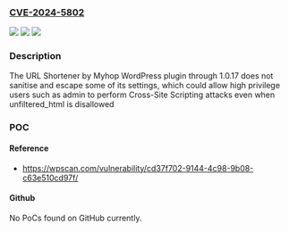 ### [CVE-2024-5802](https://cve.mitre.org/cgi-bin/cvename.cgi?name=CVE-2024-5802)
![](https://img.shields.io/static/v1?label=Product&message=URL%20Shortener%20by%20MyThemeShop&color=blue)
![](https://img.shields.io/static/v1?label=Version&message=n%2Fa&color=blue)
![](https://img.shields.io/static/v1?label=Vulnerability&message=CWE-79%20Cross-Site%20Scripting%20(XSS)&color=brighgreen)

### Description

The URL Shortener by Myhop WordPress plugin through 1.0.17 does not sanitise and escape some of its settings, which could allow high privilege users such as admin to perform Cross-Site Scripting attacks even when unfiltered_html is disallowed

### POC

#### Reference
- https://wpscan.com/vulnerability/cd37f702-9144-4c98-9b08-c63e510cd97f/

#### Github
No PoCs found on GitHub currently.

